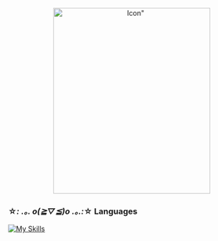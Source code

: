 <p align="center">
    <img width="320" height="380" src="https://static.wikia.nocookie.net/hellokitty/images/8/8d/Sanrio_Characters_Kuromi_Image016.png/revision/latest?cb=20170404142717" alt=Icon">
</p>

### ☆*: .｡. o(≧▽≦)o .｡.:*☆  **Languages**
[![My Skills](https://skillicons.dev/icons?i=python,kotlin,html,go&perline=4)](https://skillicons.dev)
